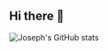 ## Hi there 👋

![Joseph's GitHub stats](https://github-readme-stats.vercel.app/api?username=JosephTHDVy&show_icons=true&theme=ocean_dark)
